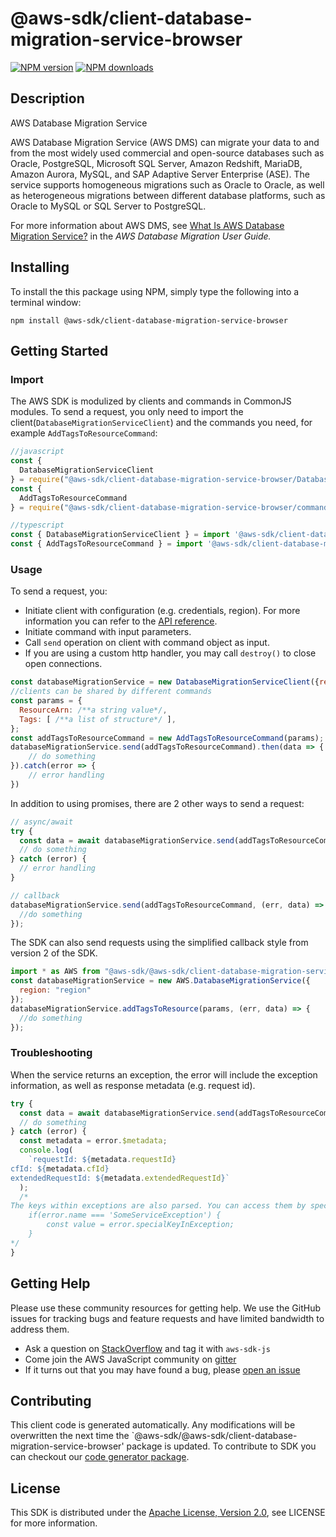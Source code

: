 # @aws-sdk/client-database-migration-service-browser

[![NPM version](https://img.shields.io/npm/v/@aws-sdk/client-database-migration-service-browser/preview.svg)](https://www.npmjs.com/package/@aws-sdk/client-database-migration-service-browser)
[![NPM downloads](https://img.shields.io/npm/dm/@aws-sdk/client-database-migration-service-browser.svg)](https://www.npmjs.com/package/@aws-sdk/client-database-migration-service-browser)

## Description

<fullname>AWS Database Migration Service</fullname> <p>AWS Database Migration Service (AWS DMS) can migrate your data to and from the most widely used commercial and open-source databases such as Oracle, PostgreSQL, Microsoft SQL Server, Amazon Redshift, MariaDB, Amazon Aurora, MySQL, and SAP Adaptive Server Enterprise (ASE). The service supports homogeneous migrations such as Oracle to Oracle, as well as heterogeneous migrations between different database platforms, such as Oracle to MySQL or SQL Server to PostgreSQL.</p> <p>For more information about AWS DMS, see <a href="https://docs.aws.amazon.com/dms/latest/userguide/Welcome.html">What Is AWS Database Migration Service?</a> in the <i>AWS Database Migration User Guide.</i> </p>

## Installing

To install the this package using NPM, simply type the following into a terminal window:

```
npm install @aws-sdk/client-database-migration-service-browser
```

## Getting Started

### Import

The AWS SDK is modulized by clients and commands in CommonJS modules. To send a request, you only need to import the client(`DatabaseMigrationServiceClient`) and the commands you need, for example `AddTagsToResourceCommand`:

```javascript
//javascript
const {
  DatabaseMigrationServiceClient
} = require("@aws-sdk/client-database-migration-service-browser/DatabaseMigrationServiceClient");
const {
  AddTagsToResourceCommand
} = require("@aws-sdk/client-database-migration-service-browser/commands/AddTagsToResourceCommand");
```

```javascript
//typescript
const { DatabaseMigrationServiceClient } = import '@aws-sdk/client-database-migration-service-browser/DatabaseMigrationServiceClient';
const { AddTagsToResourceCommand } = import '@aws-sdk/client-database-migration-service-browser/commands/AddTagsToResourceCommand';
```

### Usage

To send a request, you:

- Initiate client with configuration (e.g. credentials, region). For more information you can refer to the [API reference][].
- Initiate command with input parameters.
- Call `send` operation on client with command object as input.
- If you are using a custom http handler, you may call `destroy()` to close open connections.

```javascript
const databaseMigrationService = new DatabaseMigrationServiceClient({region: 'region'});
//clients can be shared by different commands
const params = {
  ResourceArn: /**a string value*/,
  Tags: [ /**a list of structure*/ ],
};
const addTagsToResourceCommand = new AddTagsToResourceCommand(params);
databaseMigrationService.send(addTagsToResourceCommand).then(data => {
    // do something
}).catch(error => {
    // error handling
})
```

In addition to using promises, there are 2 other ways to send a request:

```javascript
// async/await
try {
  const data = await databaseMigrationService.send(addTagsToResourceCommand);
  // do something
} catch (error) {
  // error handling
}
```

```javascript
// callback
databaseMigrationService.send(addTagsToResourceCommand, (err, data) => {
  //do something
});
```

The SDK can also send requests using the simplified callback style from version 2 of the SDK.

```javascript
import * as AWS from "@aws-sdk/@aws-sdk/client-database-migration-service-browser/DatabaseMigrationService";
const databaseMigrationService = new AWS.DatabaseMigrationService({
  region: "region"
});
databaseMigrationService.addTagsToResource(params, (err, data) => {
  //do something
});
```

### Troubleshooting

When the service returns an exception, the error will include the exception information, as well as response metadata (e.g. request id).

```javascript
try {
  const data = await databaseMigrationService.send(addTagsToResourceCommand);
  // do something
} catch (error) {
  const metadata = error.$metadata;
  console.log(
    `requestId: ${metadata.requestId}
cfId: ${metadata.cfId}
extendedRequestId: ${metadata.extendedRequestId}`
  );
  /*
The keys within exceptions are also parsed. You can access them by specifying exception names:
    if(error.name === 'SomeServiceException') {
        const value = error.specialKeyInException;
    }
*/
}
```

## Getting Help

Please use these community resources for getting help. We use the GitHub issues for tracking bugs and feature requests and have limited bandwidth to address them.

- Ask a question on [StackOverflow](https://stackoverflow.com/questions/tagged/aws-sdk-js) and tag it with `aws-sdk-js`
- Come join the AWS JavaScript community on [gitter](https://gitter.im/aws/aws-sdk-js-v3)
- If it turns out that you may have found a bug, please [open an issue](https://github.com/aws/aws-sdk-js-v3/issues)

## Contributing

This client code is generated automatically. Any modifications will be overwritten the next time the `@aws-sdk/@aws-sdk/client-database-migration-service-browser' package is updated. To contribute to SDK you can checkout our [code generator package][].

## License

This SDK is distributed under the
[Apache License, Version 2.0](http://www.apache.org/licenses/LICENSE-2.0),
see LICENSE for more information.

[code generator package]: https://github.com/aws/aws-sdk-js-v3/tree/master/packages/service-types-generator
[api reference]: https://docs.aws.amazon.com/AWSJavaScriptSDK/latest/
